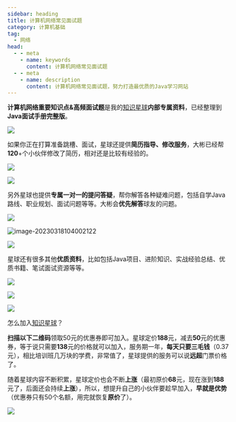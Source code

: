 ```yaml
---
sidebar: heading
title: 计算机网络常见面试题
category: 计算机基础
tag:
  - 网络
head:
  - - meta
    - name: keywords
      content: 计算机网络常见面试题
  - - meta
    - name: description
      content: 计算机网络常见面试题，努力打造最优质的Java学习网站
---
```


**计算机网络重要知识点&高频面试题**是我的[知识星球](https://topjavaer.cn/zsxq/introduce.html)**内部专属资料**，已经整理到**Java面试手册完整版**。

![](http://img.topjavaer.cn/img/面试手册详情1.png)

如果你正在打算准备跳槽、面试，星球还提供**简历指导、修改服务**，大彬已经帮**120**+个小伙伴修改了简历，相对还是比较有经验的。

![](http://img.topjavaer.cn/img/23届-天津工业大学-主修课程-点评.jpg)

![](http://img.topjavaer.cn/img/简历修改1.png)

另外星球也提供**专属一对一的提问答疑**，帮你解答各种疑难问题，包括自学Java路线、职业规划、面试问题等等。大彬会**优先解答**球友的问题。

![](http://img.topjavaer.cn/img/image-20230318103729439.png)

![image-20230318104002122](http://img.topjavaer.cn/img/image-20230318104002122.png)

![](http://img.topjavaer.cn/img/image-20230102210715391.png)

星球还有很多其他**优质资料**，比如包括Java项目、进阶知识、实战经验总结、优质书籍、笔试面试资源等等。

![](http://img.topjavaer.cn/img/image-20221229145413500.png)

![](http://img.topjavaer.cn/img/image-20221229145455706.png)

![](http://img.topjavaer.cn/img/image-20221229145550185.png)

怎么加入[知识星球](https://topjavaer.cn/zsxq/introduce.html)？

**扫描以下二维码**领取50元的优惠券即可加入。星球定价**188**元，减去**50**元的优惠券，等于说只需要**138**元的价格就可以加入，服务期一年，**每天只要三毛钱**（0.37元），相比培训班几万块的学费，非常值了，星球提供的服务可以说**远超**门票价格了。

随着星球内容不断积累，星球定价也会不断**上涨**（最初原价**68**元，现在涨到**188**元了，后面还会持续**上涨**），所以，想提升自己的小伙伴要趁早加入，**早就是优势**（优惠券只有50个名额，用完就恢复**原价**了）。

![](http://img.topjavaer.cn/img/202304212233017.png)
